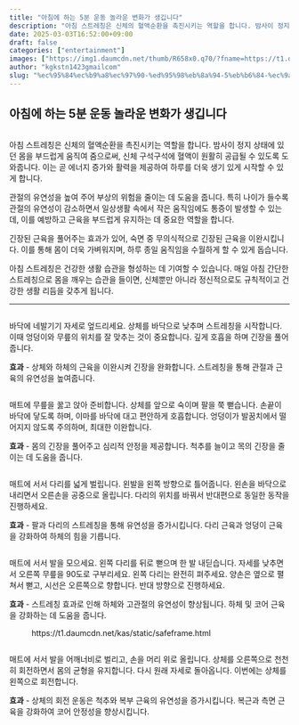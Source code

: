 ```yaml
---
title: "아침에 하는 5분 운동 놀라운 변화가 생깁니다"
description: "아침 스트레칭은 신체의 혈액순환을 촉진시키는 역할을 합니다. 밤사이 정지 상태에 있던 몸을 부드럽게 움직여 줌으로써, 신체 구석구석에 혈액이 원활히 공급될 수 있도록 도와줍니다. 이는 곧 에너지 증가와 활력을 제공하여 하루를 더욱 생기 있게 시작할 수 있게 합니다."
date: 2025-03-03T16:52:00+09:00
draft: false
categories: ["entertainment"]
images: ["https://img1.daumcdn.net/thumb/R658x0.q70/?fname=https://t1.daumcdn.net/news/202412/20/tenbody/20241220073005636ybfr.jpg", "https://t1.daumcdn.net/news/202412/20/tenbody/20241220073005910txbl.gif", "https://t1.daumcdn.net/news/202412/20/tenbody/20241220073006218cdle.gif", "https://t1.daumcdn.net/news/202412/20/tenbody/20241220073006548txuc.gif", "https://t1.daumcdn.net/news/202412/20/tenbody/20241220073006879jrmy.gif"]
author: "kgkstn1423gmailcom"
slug: "%ec%95%84%ec%b9%a8%ec%97%90-%ed%95%98%eb%8a%94-5%eb%b6%84-%ec%9a%b4%eb%8f%99-%eb%86%80%eb%9d%bc%ec%9a%b4-%eb%b3%80%ed%99%94%ea%b0%80-%ec%83%9d%ea%b9%81%eb%8b%88%eb%8b%a4"
---
```


<h2 >아침에 하는 5분 운동 놀라운 변화가 생깁니다</h2> <figure ><img src="https://img1.daumcdn.net/thumb/R658x0.q70/?fname=https://t1.daumcdn.net/news/202412/20/tenbody/20241220073005636ybfr.jpg" alt=""/></figure> <p>아침 스트레칭은 신체의 혈액순환을 촉진시키는 역할을 합니다. 밤사이 정지 상태에 있던 몸을 부드럽게 움직여 줌으로써, 신체 구석구석에 혈액이 원활히 공급될 수 있도록 도와줍니다. 이는 곧 에너지 증가와 활력을 제공하여 하루를 더욱 생기 있게 시작할 수 있게 합니다.</p> <p>관절의 유연성을 높여 주어 부상의 위험을 줄이는 데 도움을 줍니다. 특히 나이가 들수록 관절의 유연성이 감소하면서 일상생활 속에서 작은 움직임에도 통증이 발생할 수 있는데, 이를 예방하고 근육을 부드럽게 유지하는 데 중요한 역할을 합니다.</p> <p>긴장된 근육을 풀어주는 효과가 있어, 숙면 중 무의식적으로 긴장된 근육을 이완시킵니다. 이를 통해 몸이 더욱 가벼워지며, 하루 종일 움직임을 수월하게 할 수 있게 돕습니다.</p> <p>아침 스트레칭은 건강한 생활 습관을 형성하는 데 기여할 수 있습니다. 매일 아침 간단한 스트레칭으로 몸을 깨우는 습관을 들이면, 신체뿐만 아니라 정신적으로도 규칙적이고 건강한 생활 리듬을 갖추게 됩니다.</p> <hr /> <figure ><img src="https://t1.daumcdn.net/news/202412/20/tenbody/20241220073005910txbl.gif" alt=""/></figure> <p>바닥에 네발기기 자세로 엎드리세요. 상체를 바닥으로 낮추며 스트레칭을 시작합니다. 이때 엉덩이와 무릎의 위치를 잘 맞추는 것이 중요합니다. 깊게 호흡을 하며 긴장을 풀어줍니다.</p> <p><strong>효과</strong> - 상체와 하체의 근육을 이완시켜 긴장을 완화합니다. 스트레칭을 통해 관절과 근육의 유연성을 높여줍니다.</p> <figure ><img src="https://t1.daumcdn.net/news/202412/20/tenbody/20241220073006218cdle.gif" alt=""/></figure> <p>매트에 무릎을 꿇고 앉아 준비합니다. 상체를 앞으로 숙이며 팔을 쭉 뻗습니다. 손끝이 바닥에 닿도록 하며, 이마를 바닥에 대고 편안하게 호흡합니다. 엉덩이가 발꿈치에서 떨어지지 않도록 주의하며, 최대한 이완합니다.</p> <p><strong>효과</strong> - 몸의 긴장을 풀어주고 심리적 안정을 제공합니다. 척추를 늘이고 목의 긴장을 줄이는 데 도움을 줍니다.</p> <figure ><img src="https://t1.daumcdn.net/news/202412/20/tenbody/20241220073006548txuc.gif" alt=""/></figure> <p>매트에 서서 다리를 넓게 벌립니다. 왼발을 왼쪽 방향으로 틀어줍니다. 왼손을 바닥으로 내리면서 오른손을 공중으로 올립니다. 다리의 위치를 바꿔서 반대편으로 동일한 동작을 진행하세요.</p> <p><strong>효과</strong> - 팔과 다리의 스트레칭을 통해 유연성을 증가시킵니다. 다리 근육과 엉덩이 근육을 강화하여 하체의 힘을 기릅니다.</p> <figure ><img src="https://t1.daumcdn.net/news/202412/20/tenbody/20241220073006879jrmy.gif" alt=""/></figure> <p>매트에 서서 발을 모으세요. 왼쪽 다리를 뒤로 뻗으며 한 발 내딛습니다. 자세를 낮추면서 오른쪽 무릎을 90도로 구부리세요. 왼쪽 다리는 완전히 펴주세요. 양손은 옆으로 펼쳐서 뻗고, 시선은 오른쪽으로 향합니다. 반대 방향으로 진행하세요.</p> <p><strong>효과</strong> - 스트레칭 효과로 인해 하체와 고관절의 유연성이 향상됩니다. 하체 및 코어 근육을 강화하는 데 도움을 줍니다.</p> <figure ><div > https://t1.daumcdn.net/kas/static/safeframe.html </div></figure> <figure ><img src="https://t1.daumcdn.net/news/202412/20/tenbody/20241220073007260cziw.gif" alt=""/></figure> <p>매트에 서서 발을 어깨너비로 벌리고, 손을 머리 위로 올립니다. 상체를 오른쪽으로 천천히 회전하면서 몸의 균형을 유지합니다. 다시 원래 자세로 돌아옵니다. 이번에는 상체를 왼쪽으로 회전합니다.</p> <p><strong>효과</strong> - 상체의 회전 운동은 척추와 복부 근육의 유연성을 증가시킵니다. 복근과 측면 근육을 강화하여 코어 안정성을 향상시킵니다.</p>